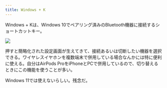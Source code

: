 ```yaml
---
title: Windows + K
---
```

Windows + Kは、Windows 10でペアリング済みのBluetooth機器に接続するショートカットキー。

![](https://lh5.googleusercontent.com/2WskeCqyJzyE8lz-o4YgkpwG-IbpKRiXVxfS-9XxA8sw044M_a19C_lWDCyNxCtmY4nBz5lpngWd_37lZBGni4ibTykY7-6oYgZbw0-UQELzVQacCSKli71kzNJE0ocfIJN__nTAQDfqZxZJ1SL69sqCox68UxJg6ZMKs-0neDP38-3z4eBxi-4VuI9b)

押すと簡略化された設定画面が生えてきて、接続あるいは切断したい機器を選択できる。ワイヤレスイヤホンを複数端末で併用している場合なんかには特に便利に使える。自分はAirPods ProをiPhoneとPCで併用しているので、切り替えるときにこの機能を使うことが多い。

Windows 11では使えないらしい。残念だ。
